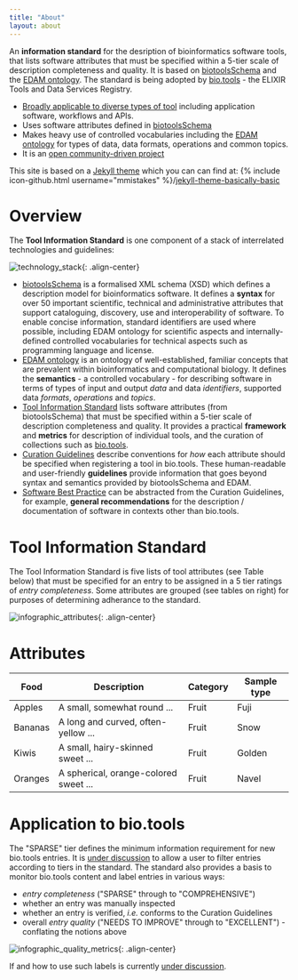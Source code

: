 ```yaml
---
title: "About"
layout: about
---
```


An **information standard** for the desription of bioinformatics software tools, that lists software attributes that must be specified within a 5-tier scale of description completeness and quality.  It is based on [biotoolsSchema](https://github.com/bio-tools/biotoolsschema) and the [EDAM ontology](https://github.com/edamontology/edamontology). The standard is being adopted by [bio.tools](https://bio.tools) - the ELIXIR Tools and Data Services Registry.

- [Broadly applicable to diverse types of tool](#tooltypes) including application software, workflows and APIs. 
- Uses software attributes defined in [biotoolsSchema](https://github.com/bio-tools/biotoolsschema)
- Makes heavy use of controlled vocabularies including the [EDAM ontology](https://github.com/edamontology/edamontology) for types of data, data formats, operations and common topics.
- It is an [open community-driven project](#community)

This site is based on a [Jekyll theme](https://jekyllrb.com/docs/themes/) which you can can find at: {% include icon-github.html username="mmistakes" %}/[jekyll-theme-basically-basic](https://github.com/mmistakes/jekyll-theme-basically-basic)

# Overview
The **Tool Information Standard** is one component of a stack of interrelated technologies and guidelines:

![technology_stack]({{site.url}}/assets/images/technology_stack.png){: .align-center}

- [biotoolsSchema](https://github.com/bio-tools/biotoolsschema) is a formalised XML schema (XSD) which defines a description model for bioinformatics software. It defines a **syntax** for over 50 important scientific, technical and administrative attributes that support cataloguing, discovery, use and interoperability of software. To enable concise information, standard identifiers are used where possible, including EDAM ontology for scientific aspects and internally-defined controlled vocabularies for technical aspects such as programming language and license.
- [EDAM ontology](https://github.com/edamontology/edamontology) is an ontology of well-established, familiar concepts that are prevalent within bioinformatics and computational biology. It defines the **semantics** - a controlled vocabulary - for describing software in terms of types of input and output *data* and data *identifiers*, supported data *formats*, *operations* and *topics*.
- [Tool Information Standard](http://github.com/bio-tools/tool-Information-Standard) lists software attributes (from biotoolsSchema) that must be specified within a 5-tier scale of description completeness and quality. It provides a practical **framework** and **metrics** for description of individual tools, and the curation of collections such as [bio.tools](https://bio.tools).
- [Curation Guidelines](http://biotools.readthedocs.io/en/latest/curators_guide.html) describe conventions for *how* each attribute should be specified when registering a tool in bio.tools.  These human-readable and user-friendly **guidelines** provide information that goes beyond syntax and semantics provided by biotoolsSchema and EDAM.
- [Software Best Practice](https://todo) can be abstracted from the Curation Guidelines, for example, **general recommendations** for the description / documentation of software in contexts other than bio.tools.


# Tool Information Standard
The Tool Information Standard is five lists of tool attributes (see Table below) that must be specified for an entry to be assigned in a 5 tier ratings of *entry completeness*.  Some attributes are grouped (see tables on right) for purposes of determining adherance to the standard.

![infographic_attributes]({{site.url}}/assets/images/infographic_attributes.png){: .align-center}

# Attributes
<div class="datatable-begin"></div>

Food    | Description                           | Category | Sample type
------- | ------------------------------------- | -------- | -----------
Apples  | A small, somewhat round ...           | Fruit    | Fuji
Bananas | A long and curved, often-yellow ...   | Fruit    | Snow
Kiwis   | A small, hairy-skinned sweet ...      | Fruit    | Golden
Oranges | A spherical, orange-colored sweet ... | Fruit    | Navel

<div class="datatable-end"></div>

# Application to bio.tools

The "SPARSE" tier defines the minimum information requirement for new bio.tools entries.  It is [under discussion](https://github.com/bio-tools/biotoolsRegistry/issues/338) to allow a user to filter entries according to tiers in the standard.  The standard also provides a basis to monitor bio.tools content and label entries in various ways:

* *entry completeness* ("SPARSE" through to "COMPREHENSIVE")
* whether an entry was manually inspected
* whether an entry is verified, *i.e.* conforms to the Curation Guidelines
* overall *entry quality* ("NEEDS TO IMPROVE" through to "EXCELLENT") - conflating the notions above

![infographic_quality_metrics]({{site.url}}/assets/images/infographic_quality_metrics.png){: .align-center}

If and how to use such labels is currently [under discussion](https://github.com/bio-tools/Tool-Information-Standard/issues/1).

